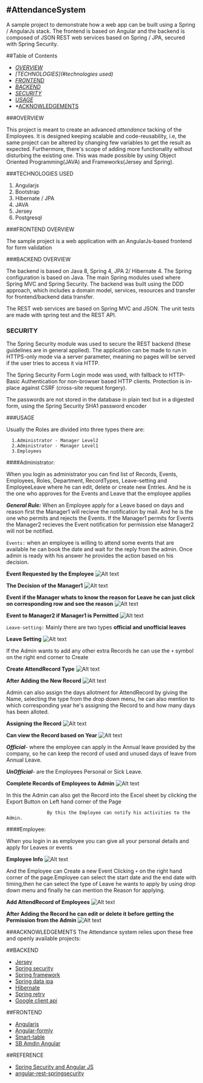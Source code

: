 #AttendanceSystem
---

A sample project to demonstrate how a web app can be built using a Spring / AngularJs stack. The frontend is based on Angular and the backend is composed of JSON REST web services based on Spring / JPA, secured with Spring Security.


##Table of Contents
   * *[OVERVIEW](#overview)*
   * *[TECHNOLOGIES](#technologies used)*
   * *[FRONTEND](#frontend)*
   * *[BACKEND](#backend)*
   * *[SECURITY](#security)*
   * *[USAGE](#usage)*
   * *[ACKNOWLEDGEMENTS](#acknowledgements)
   
###OVERVIEW

This project is meant to create an advanced *attendance* tacking of the Employees. It is designed keeping scalable and code-reusability, i.e, the same project can be altered by changing few variables to get the result as expected. Furthermore, there's scope of adding more functionality without disturbing the existing one. This was made possible by using Object Oriented Programming(JAVA) and  Frameworks(Jersey and Spring).

###TECHNOLOGIES USED

<ol>

<li>Angularjs</li>
<li>Bootstrap</li>
<li>Hibernate / JPA</li>
<li>JAVA</li>
<li>Jersey</li>
<li>Postgresql</li>
</ol>

###FRONTEND OVERVIEW

The sample project is a web application with an AngularJs-based frontend for form validation

###BACKEND OVERVIEW

The backend is based on Java 8, Spring 4, JPA 2/ Hibernate 4. The Spring configuration is based on Java. The main Spring modules used where Spring MVC and Spring Security. The backend was built using the DDD approach, which includes a domain model, services, resources and transfer for frontend/backend data transfer.

The REST web services are based on Spring MVC and JSON. The unit tests are made with spring test and the REST API.

### SECURITY

The Spring Security module was used to secure the REST backend (these guidelines are in general applied). The application can be made to run in HTTPS-only mode via a server parameter, meaning no pages will be served if the user tries to access it via HTTP.

The Spring Security Form Login mode was used, with fallback to HTTP-Basic Authentication for non-browser based HTTP clients. Protection is in-place against CSRF (cross-site request forgery).

The passwords are not stored in the database in plain text but in a digested form, using the Spring Security SHA1 password encoder 

###USAGE

  Usually the Roles are divided into three types there are:
        
      1.Administrator - Manager Level2
      2.Administrator - Manager Level1
      3.Employees

####Administrator:

When you login as administrator you can find list of Records, Events, Employees, Roles, Department, RecordTypes, Leave-setting and EmployeeLeave where he can edit, delete or create new Entries. And he is the one who approves for the Events and Leave that the employee applies

 ***General Rule:*** When an Employee apply for a Leave based on days and reason first the Manager1 will recieve the notification by mail. And he is the one who permits and rejects the Events.
  If the Manager1 permits for Events the Manager2 recieves the Event notification for permission else Manager2 will not be notified.

`Events:` when an employee is willing to attend some events that are available he can book the date and wait for the reply from the admin. Once admin is ready with his answer he provides the action based on his decision.

**Event Requested by the Employee**
![Alt text](https://github.com/pohsun-huang/AttendenceSystem/blob/master/image/Snip20160126_3.png "Event")
  

**The Decision of the Manager1**
![Alt text](https://github.com/pohsun-huang/AttendenceSystem/blob/master/image/Snip20160126_4.png "Event")
  

**Event if the Manager whats to know the reason for Leave he can just click on corresponding row and see the reason**
![Alt text](https://github.com/pohsun-huang/AttendenceSystem/blob/master/image/Snip20160126_7.png "Event")


**Event to Manager2 if Manager1 is Permitted**
![Alt text](https://github.com/pohsun-huang/AttendenceSystem/blob/master/image/Snip20160126_6.png "Event")


  


`Leave-setting:` Mainly there are two types **official and unofficial leaves**
 
 **Leave Setting**
 ![Alt text](https://github.com/pohsun-huang/AttendenceSystem/blob/master/image/Snip20160126_8.png "Leave Setting")


If the Admin wants to add any other extra Records he can use the `+` symbol on the right end corner to Create


 **Create AttendRecord Type**
 ![Alt text](https://github.com/pohsun-huang/AttendenceSystem/blob/master/image/Snip20160126_9.png "Leave Setting")
  
**After Adding the New Record**
![Alt text](https://github.com/pohsun-huang/AttendenceSystem/blob/master/image/Snip20160126_10.png "Leave Setting")
  

Admin can also assign the days allotment for AttendRecord by giving the Name, selecting the type from the drop down menu, he can also mention to which corresponding year he's assigning the Record to and how many days has been alloted. 


**Assigning the Record**
![Alt text](https://github.com/pohsun-huang/AttendenceSystem/blob/master/image/Snip20160126_17.png "Leave Setting")

**Can view the Record based on Year**
![Alt text](https://github.com/pohsun-huang/AttendenceSystem/blob/master/image/Snip20160126_13.png "Leave Setting")



 ***Official***- where the employee can apply in the Annual leave provided by the company, so he can keep the record of used and unused days of leave from Annual Leave.

***UnOfficial***- are the Employees Personal or Sick Leave. 


**Complete Records of Employees to Admin**
![Alt text](https://github.com/pohsun-huang/AttendenceSystem/blob/master/image/Snip20160126_14.png "Leave Setting")
  

In this the Admin can also get the Record into the Excel sheet by clicking the Export Button on Left hand corner of the Page



                   By this the Employee can notify his activities to the Admin.


####Employee:

When you login in as employee you can give all your personal details and apply for Leaves  or events 

**Employee Info**
 ![Alt text](https://github.com/pohsun-huang/AttendenceSystem/blob/master/image/Snip20160120_4.png "Employee Info")
  
And the Employee can Create a new Event Clicking `+` on the right hand corner of the page.Employee can select the start date and the end date with timing,then he can select the type of Leave he wants to apply by using drop down menu and finally he can mention the Reason for applying.


**Add AttendRecord of Employees**
![Alt text](https://github.com/pohsun-huang/AttendenceSystem/blob/master/image/Snip20160126_1.png "Employee Info")
  
**After Adding the Record he can edit or delete it before getting the Permission from the Admin**
![Alt text](https://github.com/pohsun-huang/AttendenceSystem/blob/master/image/Snip20160126_2.png "Employee Info")
  
  
###ACKNOWLEDGEMENTS
The Attendance system relies upon these free and openly available projects:

##BACKEND
- [Jersey](https://jersey.java.net/)
- [Spring security](http://projects.spring.io/spring-security/)
- [Spring framework](https://projects.spring.io/spring-framework/)
- [Spring data jpa](http://projects.spring.io/spring-data-jpa/)
- [Hibernate](http://hibernate.org/orm/)
- [Spring retry](https://github.com/spring-projects/spring-retry)
- [Google client api](https://developers.google.com/api-client-library/java/)

##FRONTEND
- [Angularjs](https://angularjs.org/)
- [Angular-formly](http://angular-formly.com/)
- [Smart-table](http://lorenzofox3.github.io/smart-table-website/)
- [SB Amdin Angular](http://startangular.com/product/sb-admin-angular-theme/)

##REFERENCE
- [Spring Security and Angular JS](https://spring.io/guides/tutorials/spring-security-and-angular-js/)
- [angular-rest-springsecurity](https://github.com/philipsorst/angular-rest-springsecurity)

